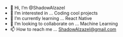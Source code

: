 - 👋 Hi, I’m @ShadowAlzazel
- 👀 I’m interested in ... Coding cool projects 
- 🌱 I’m currently learning ... React Native
- 💞️ I’m looking to collaborate on ... Machine Learning
- 📫 How to reach me ... ShadowAlzazel@gmail.com
<!---
ShadowAlzazel/ShadowAlzazel is a ✨ special ✨ repository because its `README.md` (this file) appears on your GitHub profile.
You can click the Preview link to take a look at your changes.
--->
